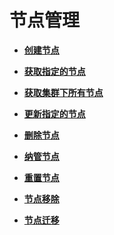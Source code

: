 # 节点管理<a name="node_lifecycle_management"></a>

 

-   **[创建节点](创建节点.md)**  

-   **[获取指定的节点](获取指定的节点.md)**  

-   **[获取集群下所有节点](获取集群下所有节点.md)**  

-   **[更新指定的节点](更新指定的节点.md)**  

-   **[删除节点](删除节点.md)**  

-   **[纳管节点](纳管节点.md)**  

-   **[重置节点](重置节点.md)**  

-   **[节点移除](节点移除.md)**  

-   **[节点迁移](节点迁移.md)**  


